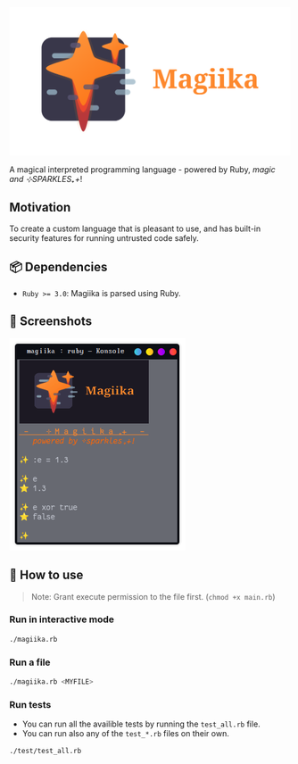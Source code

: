 <div align="center">
 <img src="./resources/magiika_banner.svg">
</div>

A magical interpreted programming language - powered by 
Ruby, *magic and ⊹SPARKLES₊+*!

## Motivation

To create a custom language that is pleasant to use, and has
built-in security features for running untrusted code 
safely.

## 📦 Dependencies

- `Ruby >= 3.0`: Magiika is parsed using Ruby.

## 📸 Screenshots
![Screenshot 1](./resources/screenshots/screenshot_1.png)

## 🚀 How to use

> Note: Grant execute permission to the file first.
> (`chmod +x main.rb`)

### Run in interactive mode

```bash
./magiika.rb
```

### Run a file

```bash
./magiika.rb <MYFILE>
```

### Run tests

- You can run all the availible tests by running the `test_all.rb` file.
- You can run also any of the `test_*.rb` files on their own.

```bash
./test/test_all.rb
```
